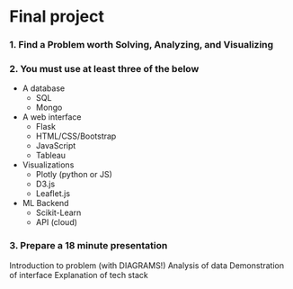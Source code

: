 # Final project

### 1. Find a Problem worth Solving, Analyzing, and Visualizing   
### 2. You must use at least three of the below   
 * A database    
     * SQL   
     * Mongo   
 * A web interface   
     * Flask
     * HTML/CSS/Bootstrap   
     * JavaScript   
     * Tableau
 * Visualizations  
     * Plotly (python or JS)  
     * D3.js   
     * Leaflet.js  
 * ML Backend  
     * Scikit-Learn
     * API (cloud)   
### 3. Prepare a 18 minute presentation
Introduction to problem (with DIAGRAMS!)
Analysis of data
Demonstration of interface
Explanation of tech stack
